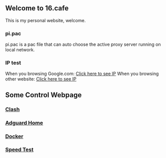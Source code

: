 ## Welcome to 16.cafe

This is my personal website, welcome.

### pi.pac

pi.pac is a pac file that can auto choose the active proxy server running on local network.

### IP test

When you browsing Google.com: [Click here to see IP](http://sspanel.net/ip.php)
When you browsing other website: [Click here to see IP](http://45.32.164.128/ip.php)

## Some Control Webpage
### [Clash](http://192.168.16.16:9090)
### [Adguard Home](http://192.168.16.16:3000)
### [Docker](http://192.168.16.16:9000)
### [Speed Test](http://192.168.16.16)


